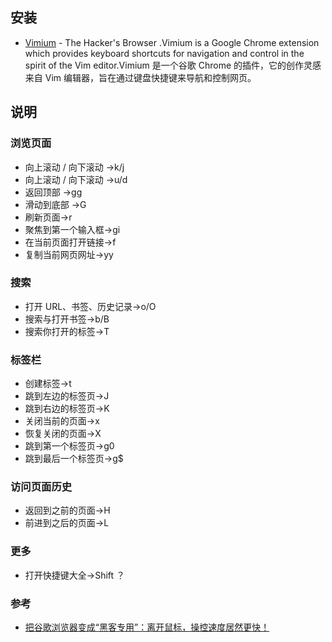 ## 安装

-   [Vimium](https://chrome.google.com/webstore/detail/vimium/dbepggeogbaibhgnhhndojpepiihcmeb) - The Hacker's Browser .Vimium is a Google Chrome extension which provides keyboard shortcuts for navigation and control in the spirit of the Vim editor.Vimium 是一个谷歌 Chrome 的插件，它的创作灵感来自 Vim 编辑器，旨在通过键盘快捷键来导航和控制网页。

## 说明

### 浏览页面

-   向上滚动 / 向下滚动 →k/j
-   向上滚动 / 向下滚动 →u/d
-   返回顶部 →gg
-   滑动到底部 →G
-   刷新页面→r
-   聚焦到第一个输入框→gi
-   在当前页面打开链接→f
-   复制当前网页网址→yy

### 搜索

-   打开 URL、书签、历史记录→o/O
-   搜索与打开书签→b/B
-   搜索你打开的标签→T

### 标签栏

-   创建标签→t
-   跳到左边的标签页→J
-   跳到右边的标签页→K
-   关闭当前的页面→x
-   恢复关闭的页面→X
-   跳到第一个标签页→g0
-   跳到最后一个标签页→g$

### 访问页面历史

-   返回到之前的页面→H
-   前进到之后的页面→L

### 更多

-   打开快捷键大全→Shift ？

### 参考

-   [把谷歌浏览器变成“黑客专用”：离开鼠标，操控速度居然更快！](https://zhuanlan.zhihu.com/p/85958410)